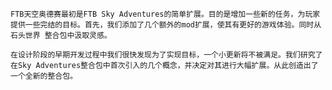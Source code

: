     FTB天空奥德赛最初是FTB Sky Adventures的简单扩展。目的是增加一些新的任务，为玩家提供一些完结的目标。首先，我们添加了几个额外的mod扩展，使其有更好的游戏体验。同时从 石头世界 整合包中汲取灵感。

    在设计阶段的早期开发过程中我们很快发现为了实现目标，一个小更新将不被满足。我们研究了在Sky Adventures整合包中首次引入的几个概念，并决定对其进行大幅扩展。从此创造出了一个全新的整合包。